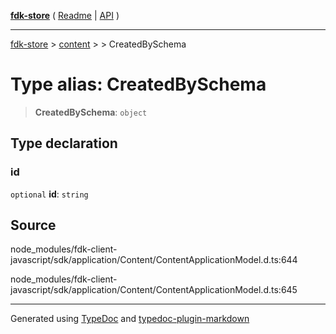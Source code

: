 [**fdk-store**](../../../README.md) ( [Readme](../../../README.md) \| [API](../../../API.md) )

---

[fdk-store](../../../API.md) > [content](../../README.md) > [<internal>](../README.md) > CreatedBySchema

# Type alias: CreatedBySchema

> **CreatedBySchema**: `object`

## Type declaration

### id

`optional` **id**: `string`

## Source

node_modules/fdk-client-javascript/sdk/application/Content/ContentApplicationModel.d.ts:644

node_modules/fdk-client-javascript/sdk/application/Content/ContentApplicationModel.d.ts:645

---

Generated using [TypeDoc](https://typedoc.org/) and [typedoc-plugin-markdown](https://www.npmjs.com/package/typedoc-plugin-markdown)
